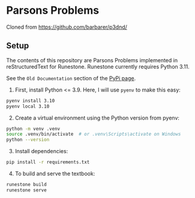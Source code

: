 # Parsons Problems

Cloned from https://github.com/barbarer/p3dnd/

## Setup

The contents of this repository are Parsons Problems implemented in reStructuredText for Runestone. Runestone currently requires Python 3.11.

See the `Old Documentation` section of the [PyPi page](https://pypi.org/project/runestone/).

1. First, install Python <= 3.9. Here, I will use `pyenv` to make this easy:

```sh
pyenv install 3.10
pyenv local 3.10
```

2. Create a virtual environment using the Python version from pyenv:

```sh
python -m venv .venv
source .venv/bin/activate  # or .venv\Scripts\activate on Windows
python --version
```

3. Install dependencies:

```sh
pip install -r requirements.txt
```

4. To build and serve the textbook:

```sh
runestone build
runestone serve
```
